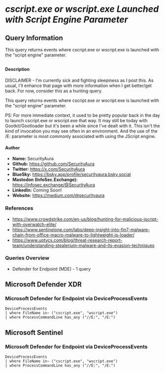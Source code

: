 # *cscript.exe or wscript.exe Launched with Script Engine Parameter*

## Query Information

This query returns events where cscript.exe or wscript.exe is launched with the "script engine" parameter.

##

#### Description

DISCLAIMER - I'm currently sick and fighting sleepiness as I post this. As usual, I'll enhance that page with more information when I get better/get back. For now, consider this as a hunting query.

This query returns events where cscript.exe or wscript.exe is launched with the "script engine" parameter.

PS: For more immediate context, it used to be pretty popular back in the day to launch cscript.exe or wscript.exe that way. It may still be today with Gootkit/Gootloader but it's been a while since I've dealt with it. This isn't the kind of invocation you may see often in an environment. And the use of the /E: parameter is most commonly associated with using the JScript engine.

#### Author <Optional>
- **Name:** SecurityAura
- **Github:** https://github.com/SecurityAura
- **Twitter:** https://x.com/SecurityAura
- **BlueSky:** https://bsky.app/profile/securityaura.bsky.social
- **Mastodon (InfoSec.Exchange):** https://infosec.exchange/@SecurityAura
- **LinkedIn:** Coming Soon!
- **Website:** https://medium.com/@securityaura

### References ###

- https://www.crowdstrike.com/en-us/blog/hunting-for-malicious-jscript-with-overwatch-elite/
- https://www.sentinelone.com/labs/deep-insight-into-fin7-malware-chain-from-office-macro-malware-to-lightweight-js-loader/
- https://www.uptycs.com/blog/threat-research-report-team/understanding-stealerium-malware-and-its-evasion-techniques

### Queries Overview ###

- Defender for Endpoint (MDE) - 1 query

## Microsoft Defender XDR ##
### Microsoft Defender for Endpoint via DeviceProcessEvents ###
```KQL
DeviceProcessEvents
| where FileName in~ ("cscript.exe", "wscript.exe")
| where ProcessCommandLine has_any ("//E:", "/E:")
```
## Microsoft Sentinel ##
### Microsoft Defender for Endpoint via DeviceProcessEvents ###
```KQL
DeviceProcessEvents
| where FileName in~ ("cscript.exe", "wscript.exe")
| where ProcessCommandLine has_any ("//E:", "/E:")
```
